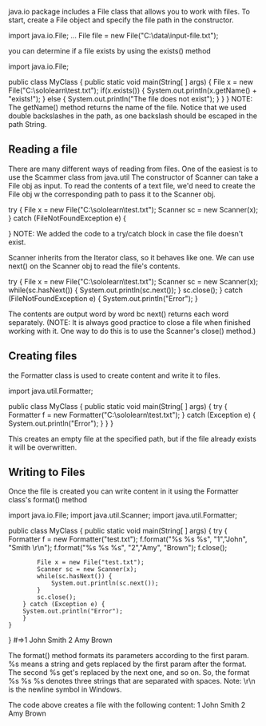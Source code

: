 java.io package includes a File class that allows you to work with files.
To start, create a File object and specify the file path in the constructor.

import java.io.File;
...
File file = new File("C:\\data\\input-file.txt");

you can determine if a file exists by using the exists() method

import java.io.File;

public class MyClass {
  public static void main(String[ ] args) {
    File x = new File("C:\\sololearn\\test.txt");
    if(x.exists()) {
     System.out.println(x.getName() +  "exists!");
    }
    else { 
     System.out.println("The file does not exist");
    }
  }
}
NOTE: The getName() method returns the name of the file.
Notice that we used double backslashes in the path, as one backslash should be escaped in the path String.

## Reading a file
There are many different ways of reading from files. One of the easiest is to use the Scammer class from java.util
The constructor of Scanner can take a File obj as input. To read the contents of a text file, we'd need to create the File obj w the corresponding path to pass it to the Scanner obj.

try {
  File x = new File("C:\\sololearn\\test.txt");
  Scanner sc = new Scanner(x);      
}
 catch (FileNotFoundException e) {

}
NOTE: We added the code to a try/catch block in case the file doesn't exist.

Scanner inherits from the Iterator class, so it behaves like one. We can use next() on the Scanner obj to read the file's contents.

try {
  File x = new File("C:\\sololearn\\test.txt");
  Scanner sc = new Scanner(x);
  while(sc.hasNext()) {
    System.out.println(sc.next());
  }
  sc.close();
} catch (FileNotFoundException e) {
  System.out.println("Error");
}

The contents are output word by word bc next() returns each word separately. (NOTE: It is always good practice to close a file when finished working with it. One way to do this is to use the Scanner's close() method.)

## Creating files

the Formatter class is used to create content and write it to files. 

import java.util.Formatter;

public class MyClass {
   public static void main(String[ ] args) {
  try {
    Formatter f = new Formatter("C:\\sololearn\\test.txt");
  } catch (Exception e) {
      System.out.println("Error");
  }
  }
}

This creates an empty file at the specified path, but if the file already exists it will be overwritten. 

## Writing to Files

Once the file is created you can write content in it using the Formatter class's format() method

import java.io.File;
import java.util.Scanner;
import java.util.Formatter;

public class MyClass {
    public static void main(String[ ] args) {
        try {
            Formatter f = new Formatter("test.txt");
            f.format("%s %s %s", "1","John", "Smith \r\n");
            f.format("%s %s %s", "2","Amy", "Brown");
            f.close();

            File x = new File("test.txt");
            Scanner sc = new Scanner(x);
            while(sc.hasNext()) {
                System.out.println(sc.next());
            }
            sc.close();
        } catch (Exception e) {
        System.out.println("Error");
        }
    }
}
#=>1
John
Smith
2
Amy
Brown

The format() method formats its parameters according to the first param. %s means a string and gets replaced by the first param after the format. The second %s get's replaced by the next one, and so on. So, the format %s %s %s denotes three strings that are separated with spaces.
Note: \r\n is the newline symbol in Windows.

The code above creates a file with the following content:
1 John Smith 
2 Amy Brown
